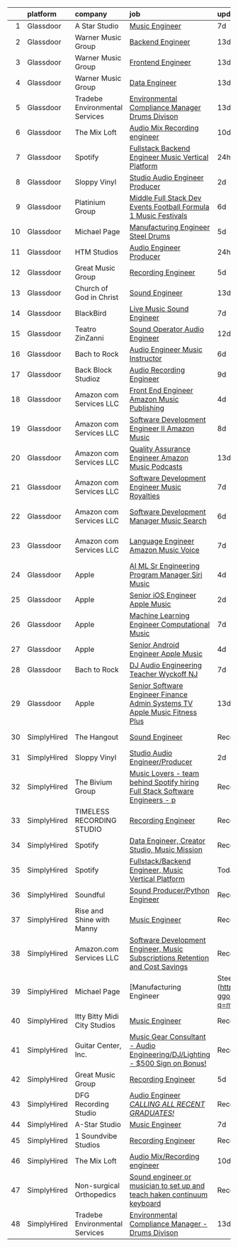 

|    | platform    | company                        | job                                                                                                                                                                                                                                                                                                                                                                                                                                                                                                                                                                                                                                                                                                                                                                                                                                                                                                                                                                                                                                                                                                                                                                                                                                                                                                                                                                                                                                                                   | update_time   | location            |
|---:|:------------|:-------------------------------|:----------------------------------------------------------------------------------------------------------------------------------------------------------------------------------------------------------------------------------------------------------------------------------------------------------------------------------------------------------------------------------------------------------------------------------------------------------------------------------------------------------------------------------------------------------------------------------------------------------------------------------------------------------------------------------------------------------------------------------------------------------------------------------------------------------------------------------------------------------------------------------------------------------------------------------------------------------------------------------------------------------------------------------------------------------------------------------------------------------------------------------------------------------------------------------------------------------------------------------------------------------------------------------------------------------------------------------------------------------------------------------------------------------------------------------------------------------------------|:--------------|:--------------------|
|  1 | Glassdoor   | A Star Studio                  | [Music Engineer](https://www.glassdoor.com/partner/jobListing.htm?pos=109&ao=1136043&s=58&guid=000001828690aadb99fc73d6d9020266&src=GD_JOB_AD&t=SR&vt=w&ea=1&cs=1_e2df694d&cb=1660115004412&jobListingId=1008048004716&jrtk=3-0-1ga391antia16801-1ga391aodnce1801-b5e8a5c94d0f1b15-)                                                                                                                                                                                                                                                                                                                                                                                                                                                                                                                                                                                                                                                                                                                                                                                                                                                                                                                                                                                                                                                                                                                                                                                  | 7d            | Dallas, TX          |
|  2 | Glassdoor   | Warner Music Group             | [Backend Engineer](https://www.glassdoor.com/partner/jobListing.htm?pos=129&ao=1136043&s=58&guid=000001828690aadb99fc73d6d9020266&src=GD_JOB_AD&t=SR&vt=w&cs=1_6be352ee&cb=1660115004414&jobListingId=1008033547650&jrtk=3-0-1ga391antia16801-1ga391aodnce1801-21d17630f831b979-)                                                                                                                                                                                                                                                                                                                                                                                                                                                                                                                                                                                                                                                                                                                                                                                                                                                                                                                                                                                                                                                                                                                                                                                     | 13d           | Broadway, VA        |
|  3 | Glassdoor   | Warner Music Group             | [Frontend Engineer](https://www.glassdoor.com/partner/jobListing.htm?pos=122&ao=1136043&s=58&guid=000001828690aadb99fc73d6d9020266&src=GD_JOB_AD&t=SR&vt=w&cs=1_7d51cef5&cb=1660115004413&jobListingId=1008033637756&jrtk=3-0-1ga391antia16801-1ga391aodnce1801-ee723e673fad9c47-)                                                                                                                                                                                                                                                                                                                                                                                                                                                                                                                                                                                                                                                                                                                                                                                                                                                                                                                                                                                                                                                                                                                                                                                    | 13d           | New York, NY        |
|  4 | Glassdoor   | Warner Music Group             | [Data Engineer](https://www.glassdoor.com/partner/jobListing.htm?pos=127&ao=1136043&s=58&guid=000001828690aadb99fc73d6d9020266&src=GD_JOB_AD&t=SR&vt=w&cs=1_0d60bf2c&cb=1660115004414&jobListingId=1008033547976&jrtk=3-0-1ga391antia16801-1ga391aodnce1801-60867c0393fb0960-)                                                                                                                                                                                                                                                                                                                                                                                                                                                                                                                                                                                                                                                                                                                                                                                                                                                                                                                                                                                                                                                                                                                                                                                        | 13d           | Broadway, VA        |
|  5 | Glassdoor   | Tradebe Environmental Services | [Environmental Compliance Manager   Drums Divison](https://www.glassdoor.com/partner/jobListing.htm?pos=102&ao=1110586&s=58&guid=000001828690aadb99fc73d6d9020266&src=GD_JOB_AD&t=SR&vt=w&ea=1&cs=1_71d380a0&cb=1660115004411&jobListingId=1008032825994&cpc=A3A70288DE13670E&jrtk=3-0-1ga391antia16801-1ga391aodnce1801-4f56e068c5789a30--6NYlbfkN0B8GMa3RntkcGxyDWRdkTUuLLAj--st5PucnHcqnp1DO5zsBlD8iNfS59qUmHcvRUmzs5KFF4Qh52M5CMieNdJCFHXpMXFA7hUsZ8DFLhY2J004fGjn8m538y5_B9a2s5eLqpzdxHlR8I4WyLVtaBFdEh-SUvq5cpYEU-BqpOIkinWfj0K_aE9geZf2sHDvQ4sCkk35fKEfJdcjQxihJzd6fZQvLqekfr6n17KR0ThaxpEckp5gj1VBxOSdfcg08jxdKX6eAQLoQerewIrdPYseJaKExikGLLBIkIx_bjtpDl1DO_Y0he-EkmpinFsG8_NTiImgnYAJB0kckiRRGDCj-JGk4xfsWaHPnR8l1pChWt7ULrNO4c2dsSVn_-RsFZqo0xoVQHdqC_HCaf4V3VvLYJndc02H8N7njlsMXPw5GaXl8VL76lHRtWmJYDl3E6RqC6dNkPiERebelqSZCz68Z_rHUZiX1XKP1MZXVKO8gLtJvyHK3cce4LCtWkmY7fZUH-5swtfIOTJgD1mVamfL_phpPT99Tl7d26rjcrzuuQe-KEOW1JtX)                                                                                                                                                                                                                                                                                                                                                                                                                                                                                                                           | 13d           | East Chicago, IN    |
|  6 | Glassdoor   | The Mix Loft                   | [Audio Mix Recording engineer](https://www.glassdoor.com/partner/jobListing.htm?pos=104&ao=1110586&s=58&guid=000001828690aadb99fc73d6d9020266&src=GD_JOB_AD&t=SR&vt=w&ea=1&cs=1_1ef29309&cb=1660115004411&jobListingId=1008039784072&cpc=723ADC3DFE402989&jrtk=3-0-1ga391antia16801-1ga391aodnce1801-2fabf65219c9c69a--6NYlbfkN0D34Hjmwkvq4I9LrFiyECJw5oz77aLWEO_E-5CWpWKtML_cIQgSj4wFABMzVHdbOAglLtx9wAKTMvAosQFz-6wKz6HNt0tQEhGjwXjlkFautFNpyhajnjaOCperaYTcd4X14UnIuTNiwcPN-FgF0Cc6I8YmMIZvMjRwB6hQLC8GAznkuxesS1ioYxQF9cb_NFP6NthieDSSDmSG9bZJ8AOSOjxh85DQBfQ8WkXzciZeB44YlRagos4EmmMql9BFN_OLyiyFOccug7EZ6BfLKg4voLilrlMcx4hBUC5S5v-RsVfk3MEJALASMyvluuq0VWeCjjWSqBRmvnM9TJ3fPh3zrveGx-sdzjhxw5a7hw2hwAhSyT5ENlxqx0lQJbbJ5hLjkKTz3SkjavXvkoQyv269CLUg8fPok2p_TqZKzLh9Srvalq9DKo335F0LyO9qRH2k8jTOM9heDTkfn-UxDcol53itXo5r_8lMySOKMD-ZnJvFTh6us9M2iyZzvTm8uqY%3D)                                                                                                                                                                                                                                                                                                                                                                                                                                                                                                                                                                                                 | 10d           | Quincy, MA          |
|  7 | Glassdoor   | Spotify                        | [Fullstack Backend Engineer  Music Vertical Platform](https://www.glassdoor.com/partner/jobListing.htm?pos=115&ao=1136043&s=58&guid=000001828690aadb99fc73d6d9020266&src=GD_JOB_AD&t=SR&vt=w&cs=1_434274e6&cb=1660115004412&jobListingId=1008063100451&jrtk=3-0-1ga391antia16801-1ga391aodnce1801-79be4de6a0acfe63-)                                                                                                                                                                                                                                                                                                                                                                                                                                                                                                                                                                                                                                                                                                                                                                                                                                                                                                                                                                                                                                                                                                                                                  | 24h           | New York, NY        |
|  8 | Glassdoor   | Sloppy Vinyl                   | [Studio Audio Engineer Producer](https://www.glassdoor.com/partner/jobListing.htm?pos=111&ao=1136043&s=58&guid=000001828690aadb99fc73d6d9020266&src=GD_JOB_AD&t=SR&vt=w&ea=1&cs=1_4545a359&cb=1660115004412&jobListingId=1008058941149&jrtk=3-0-1ga391antia16801-1ga391aodnce1801-e48880e05b7ba1a4-)                                                                                                                                                                                                                                                                                                                                                                                                                                                                                                                                                                                                                                                                                                                                                                                                                                                                                                                                                                                                                                                                                                                                                                  | 2d            | Clifton, NJ         |
|  9 | Glassdoor   | Platinium Group                | [Middle Full Stack Dev   Events  Football  Formula 1  Music Festivals    ](https://www.glassdoor.com/partner/jobListing.htm?pos=125&ao=1136043&s=58&guid=000001828690aadb99fc73d6d9020266&src=GD_JOB_AD&t=SR&vt=w&cs=1_80001759&cb=1660115004413&jobListingId=1008049379681&jrtk=3-0-1ga391antia16801-1ga391aodnce1801-49fd4225bf218689-)                                                                                                                                                                                                                                                                                                                                                                                                                                                                                                                                                                                                                                                                                                                                                                                                                                                                                                                                                                                                                                                                                                                             | 6d            | Monaco, CA          |
| 10 | Glassdoor   | Michael Page                   | [Manufacturing Engineer   Steel Drums](https://www.glassdoor.com/partner/jobListing.htm?pos=108&ao=1110586&s=58&guid=000001828690aadb99fc73d6d9020266&src=GD_JOB_AD&t=SR&vt=w&cs=1_ac46660a&cb=1660115004411&jobListingId=1008053322257&cpc=AC285F3A3ECA6BB0&jrtk=3-0-1ga391antia16801-1ga391aodnce1801-edfb8b6e14f62930--6NYlbfkN0BR3ykMnr3Vw97HK5IC0i9Uo32NXohanwqRY-CI8z69bj_uxQ_6yc1JTvRvHNPil3n-aAZPEB_V2_C3Xteggm8USnoyjokMdAX7PMJAGyeqrRb0SgM_e3teYuvhdw07UmODkJ_SFaJoJlontiBYfrHBy-sRK9hLMXtFv4vxRofVbMRUxiq5fNf5NIjj9hy43SAeOamFU0Eh04yMt646EbFqrdgBKukLrN2TptWw1C_AsLt0s92AdI5rF2WUW2ySZ1fi_bpj-eEuoKqBkcaLmzUZgFrwF6Fd9j9Yp0DLIWiwfUG9aZl3BcYr9k-tQKDmE9S2OpnNbi7rgcaR-BflEJQTCs6kuzGCe7gq2Ac3OtwyHWD39rdFv2iCBfKtpPocUsIZzBIQmZRY1p4YD7dg81MR4Wm0lAZfridfdRK2g5uCdJ2il6ij6VPa24vBneQA4_PEIF2DYwtaEb_WWg3WiVnebbhBuLdP1Syc1N_AlRPi2uRk1N0RaAFoM4i0pu1TvsRZgi3zx9CqOgRDm7alm3Ca2VgYjYhUMk_VEsV1umTRx6VYtKx5fXzWWvNoucGkdzhxdNFU_35Kt7K44SXrPHIhSWwh_SqqiLafApUVqOlPKKZamOOYerfi5cSwCDampQSowzf09ZNIRvGwhiOgdcXbK8n7SA_2QCDjeefFU4FnUYQIOBoTn2uClITHhXzsHQS3iA6xrMPJmEJqNgX-hM7KvnUmMG39JRzt28Q1s6n6EGCNqPRygZ1oGrObi-kal5dZbh9ZtHAwgjy6QI7NJY1UqAuTa7rVJwK7mZ3NgXynRZMm4l69JVnYWUNSx_nIdw8cKoTi5ce78J3LRbAEiYX_1TAYQNiB9jlL0VKqOXoxcTYHkVuTUSgMnPMhOssvKksStfKx06-sFFjOB1XWeA80RQRKJlNRnH81aV77ZCDuDSA3TxY7FLCOUG1LL8ksmSUIoA1WzBTIz2Sx7qG7-G_7gxQHgPMGA2krF0ry0yBVpJYzK6Jx3YBlhDLmb-R69S3yZpN-DpeeguqrNYnXoJhpbqsmXEM51RI%3D)                              | 5d            | Cicero, IL          |
| 11 | Glassdoor   | HTM Studios                    | [Audio Engineer Producer](https://www.glassdoor.com/partner/jobListing.htm?pos=101&ao=1110586&s=58&guid=000001828690aadb99fc73d6d9020266&src=GD_JOB_AD&t=SR&vt=w&ea=1&cs=1_dc670fd2&cb=1660115004410&jobListingId=1008063619521&cpc=AECEB822CA110EBC&jrtk=3-0-1ga391antia16801-1ga391aodnce1801-0dec2d4836b1de11--6NYlbfkN0CtwOkgDuej6vPfWODMxjOIyNEohQmdYMppGq8y8dOpBhDQGscm3dodbKVz4jiX1IL67KQBDqLBm5CSTQZqV8snccYItyolMSR3JtM3WF1I0reHcvayjVlXaYodr9_ZotvennqQshecNkkRECI35cpMZt8lZG7OYBm7VLQFpImeKGql615DMCd1sdobPA-8s_Zkq5TaJK1CfjAJGjDic7cMl7DwYZPB-RXbdH9CmDZCTy8lcWCsLx0OvWs8igBsezBixJdymfy8QSmo8dF7NTrGYmlGvAYDdEiAIjqzynpkedh0WEDXktVsez17R5QGHwcG32t0muL893Dg9VrK30DgvDPlttem8aZotyP6WzbxO7qt3GkMYTg5bBRtDLK0MALBMWATy6-XdVOlCwnKXbQL5GvjA5gXmL3NrcQVr9kV-uUBhv2Azk0P6L1TYp2s6Eh95lcZLjZn9IBcKGFLrcnqkdmPk5QwrbbcNgKR9AIsGBSyzWZtnL7fBnjGG7kM-sZKVi8AQPPDGA%3D%3D)                                                                                                                                                                                                                                                                                                                                                                                                                                                                                                                                                                                        | 24h           | Reading, PA         |
| 12 | Glassdoor   | Great Music Group              | [Recording Engineer](https://www.glassdoor.com/partner/jobListing.htm?pos=110&ao=1136043&s=58&guid=000001828690aadb99fc73d6d9020266&src=GD_JOB_AD&t=SR&vt=w&ea=1&cs=1_9a0192b8&cb=1660115004412&jobListingId=1008053472141&jrtk=3-0-1ga391antia16801-1ga391aodnce1801-feae6516db0998b8-)                                                                                                                                                                                                                                                                                                                                                                                                                                                                                                                                                                                                                                                                                                                                                                                                                                                                                                                                                                                                                                                                                                                                                                              | 5d            | Minneapolis, MN     |
| 13 | Glassdoor   | Church of God in Christ        | [Sound Engineer](https://www.glassdoor.com/partner/jobListing.htm?pos=117&ao=1136043&s=58&guid=000001828690aadb99fc73d6d9020266&src=GD_JOB_AD&t=SR&vt=w&ea=1&cs=1_9982b33b&cb=1660115004412&jobListingId=1008034088041&jrtk=3-0-1ga391antia16801-1ga391aodnce1801-e56448383489d513-)                                                                                                                                                                                                                                                                                                                                                                                                                                                                                                                                                                                                                                                                                                                                                                                                                                                                                                                                                                                                                                                                                                                                                                                  | 13d           | Detroit, MI         |
| 14 | Glassdoor   | BlackBird                      | [Live Music Sound Engineer](https://www.glassdoor.com/partner/jobListing.htm?pos=114&ao=1136043&s=58&guid=000001828690aadb99fc73d6d9020266&src=GD_JOB_AD&t=SR&vt=w&ea=1&cs=1_b22cfb55&cb=1660115004412&jobListingId=1008048367820&jrtk=3-0-1ga391antia16801-1ga391aodnce1801-5c5b644b3c663163-)                                                                                                                                                                                                                                                                                                                                                                                                                                                                                                                                                                                                                                                                                                                                                                                                                                                                                                                                                                                                                                                                                                                                                                       | 7d            | Atlanta, GA         |
| 15 | Glassdoor   | Teatro ZinZanni                | [Sound Operator Audio Engineer](https://www.glassdoor.com/partner/jobListing.htm?pos=120&ao=1136043&s=58&guid=000001828690aadb99fc73d6d9020266&src=GD_JOB_AD&t=SR&vt=w&ea=1&cs=1_650e51cb&cb=1660115004413&jobListingId=1008035619603&jrtk=3-0-1ga391antia16801-1ga391aodnce1801-405a83f39f925add-)                                                                                                                                                                                                                                                                                                                                                                                                                                                                                                                                                                                                                                                                                                                                                                                                                                                                                                                                                                                                                                                                                                                                                                   | 12d           | Seattle, WA         |
| 16 | Glassdoor   | Bach to Rock                   | [Audio Engineer Music Instructor](https://www.glassdoor.com/partner/jobListing.htm?pos=123&ao=1136043&s=58&guid=000001828690aadb99fc73d6d9020266&src=GD_JOB_AD&t=SR&vt=w&ea=1&cs=1_0833c8b3&cb=1660115004413&jobListingId=1008050480826&jrtk=3-0-1ga391antia16801-1ga391aodnce1801-729fc9190b7e315d-)                                                                                                                                                                                                                                                                                                                                                                                                                                                                                                                                                                                                                                                                                                                                                                                                                                                                                                                                                                                                                                                                                                                                                                 | 6d            | Leesburg, VA        |
| 17 | Glassdoor   | Back Block Studioz             | [Audio Recording Engineer](https://www.glassdoor.com/partner/jobListing.htm?pos=116&ao=1136043&s=58&guid=000001828690aadb99fc73d6d9020266&src=GD_JOB_AD&t=SR&vt=w&ea=1&cs=1_947cb031&cb=1660115004412&jobListingId=1008040225373&jrtk=3-0-1ga391antia16801-1ga391aodnce1801-7486e9f336b73614-)                                                                                                                                                                                                                                                                                                                                                                                                                                                                                                                                                                                                                                                                                                                                                                                                                                                                                                                                                                                                                                                                                                                                                                        | 9d            | Brooklyn, NY        |
| 18 | Glassdoor   | Amazon com Services LLC        | [Front End Engineer  Amazon Music Publishing](https://www.glassdoor.com/partner/jobListing.htm?pos=112&ao=1136043&s=58&guid=000001828690aadb99fc73d6d9020266&src=GD_JOB_AD&t=SR&vt=w&cs=1_c7f4b601&cb=1660115004412&jobListingId=1008054946280&jrtk=3-0-1ga391antia16801-1ga391aodnce1801-c4bf362ca12caeb6-)                                                                                                                                                                                                                                                                                                                                                                                                                                                                                                                                                                                                                                                                                                                                                                                                                                                                                                                                                                                                                                                                                                                                                          | 4d            | San Francisco, CA   |
| 19 | Glassdoor   | Amazon com Services LLC        | [Software Development Engineer II  Amazon Music](https://www.glassdoor.com/partner/jobListing.htm?pos=121&ao=1136043&s=58&guid=000001828690aadb99fc73d6d9020266&src=GD_JOB_AD&t=SR&vt=w&cs=1_edec9b7e&cb=1660115004413&jobListingId=1008045129951&jrtk=3-0-1ga391antia16801-1ga391aodnce1801-120714a051265d1c-)                                                                                                                                                                                                                                                                                                                                                                                                                                                                                                                                                                                                                                                                                                                                                                                                                                                                                                                                                                                                                                                                                                                                                       | 8d            | San Francisco, CA   |
| 20 | Glassdoor   | Amazon com Services LLC        | [Quality Assurance Engineer  Amazon Music   Podcasts](https://www.glassdoor.com/partner/jobListing.htm?pos=119&ao=1136043&s=58&guid=000001828690aadb99fc73d6d9020266&src=GD_JOB_AD&t=SR&vt=w&cs=1_0fc20b34&cb=1660115004413&jobListingId=1008032417294&jrtk=3-0-1ga391antia16801-1ga391aodnce1801-4230928234f89926-)                                                                                                                                                                                                                                                                                                                                                                                                                                                                                                                                                                                                                                                                                                                                                                                                                                                                                                                                                                                                                                                                                                                                                  | 13d           | Culver City, CA     |
| 21 | Glassdoor   | Amazon com Services LLC        | [Software Development Engineer  Music Royalties](https://www.glassdoor.com/partner/jobListing.htm?pos=124&ao=1136043&s=58&guid=000001828690aadb99fc73d6d9020266&src=GD_JOB_AD&t=SR&vt=w&cs=1_2584db78&cb=1660115004413&jobListingId=1008048013675&jrtk=3-0-1ga391antia16801-1ga391aodnce1801-aa597572b231471c-)                                                                                                                                                                                                                                                                                                                                                                                                                                                                                                                                                                                                                                                                                                                                                                                                                                                                                                                                                                                                                                                                                                                                                       | 7d            | Culver City, CA     |
| 22 | Glassdoor   | Amazon com Services LLC        | [Software Development Manager  Music Search](https://www.glassdoor.com/partner/jobListing.htm?pos=126&ao=1136043&s=58&guid=000001828690aadb99fc73d6d9020266&src=GD_JOB_AD&t=SR&vt=w&cs=1_705a80a3&cb=1660115004414&jobListingId=1008049353961&jrtk=3-0-1ga391antia16801-1ga391aodnce1801-9ab4fdba88da462b-)                                                                                                                                                                                                                                                                                                                                                                                                                                                                                                                                                                                                                                                                                                                                                                                                                                                                                                                                                                                                                                                                                                                                                           | 6d            | San Francisco, CA   |
| 23 | Glassdoor   | Amazon com Services LLC        | [Language Engineer  Amazon Music  Voice](https://www.glassdoor.com/partner/jobListing.htm?pos=118&ao=1136043&s=58&guid=000001828690aadb99fc73d6d9020266&src=GD_JOB_AD&t=SR&vt=w&cs=1_c912622c&cb=1660115004413&jobListingId=1008048008268&jrtk=3-0-1ga391antia16801-1ga391aodnce1801-58306a1d4621ba2e-)                                                                                                                                                                                                                                                                                                                                                                                                                                                                                                                                                                                                                                                                                                                                                                                                                                                                                                                                                                                                                                                                                                                                                               | 7d            | San Francisco, CA   |
| 24 | Glassdoor   | Apple                          | [AI ML   Sr Engineering Program Manager  Siri Music](https://www.glassdoor.com/partner/jobListing.htm?pos=107&ao=1110586&s=58&guid=000001828690aadb99fc73d6d9020266&src=GD_JOB_AD&t=SR&vt=w&cs=1_a7cae532&cb=1660115004411&jobListingId=1008054989410&cpc=654405A9B1E0A9F5&jrtk=3-0-1ga391antia16801-1ga391aodnce1801-af8115f09d096882--6NYlbfkN0BvKrLyj5gPmtZO9T8euul8TCxuuKNOtzRJOomxnwSEodTz2Bc-sPZl1dBMH13w-jM0GZVXWV5oHLwBKsVM8mHxI8PR3ulAk6jBWR7-ex9GXgECDx8jiLfTALryxx4fHvaV8osttRisAoBV9UbfFrSCKHM8ONUzTmNjPFw9NfjLx2w6kBF5lJPMXM9RLzQdi_YJ61hD-jCbkEVOelg8WbdvLBOgMnIDYlrDlLW25TJvHgTKDtB5blX7wQViqzC4NAJ5cCc5f3X9jbcXK0PfmYeItN1tvOCbvael_TxQIeeVyQMsAwgWj6VUT4wQ9RkYd0V9VbPIFEDIHUZZ882TFQ2BWhBm9trggH7vR_W-Q2yjI94rXsufZm-K2BkghTrusnj45yawiLQMgfaB0NJm_yq-3uzs1ijH9o5R2lH3LqOsW3SxB4kPqfb_SD65LwRBgwP5ObYNSLAy_a9OhGWQqKK06JDxHyny5tZVdcxBkr1RdH77CE1fVW0kFfLXmYgE2ylXq3IiY7yMV7efgH0saw3bA5V_9Ags28U3GlOhlsZORBc3qkqVmOYPZRxQH-5dCnLS6UOEXSn4JGV9s4Gp1aBLwv4ITLm8WjXd1dql9CJ8GXhd1fBupAQSyTy8C_wMU3NL8vEQAGBL7KkuqoOzUD4xpM5AOH02PlUsDDIHWP-P68FPYZVZPT-6Gh_NN1KIH3iiTn8o-ZKMdF3g6JI6aAxLNGnhGY80JezNUlrTKX5GDhRo8k1EVpy4XPWamL1Z0RN291i1dPyGTHIp4nDioY-Ul8L6uHGs74ic0CAQ3GGYZou9KItMhhRH1icXxNq6F9u5QZduUsgdNljpuzuGzueQ57FZZgOmuvnR8JPjppkIy2KjVHotIr8gpmLqIMW4e9jk70RJNG-AiOKH0V15MZahyXxr5eiI5p05JHCpZkgEtoQ-FIZq_nJRXcv76Z38Q1SKxu2Orv8quCVPGCVNwv3cKIhzeI4PzbU%3D)                                                                                | 4d            | Seattle, WA         |
| 25 | Glassdoor   | Apple                          | [Senior iOS Engineer   Apple Music](https://www.glassdoor.com/partner/jobListing.htm?pos=103&ao=1110586&s=58&guid=000001828690aadb99fc73d6d9020266&src=GD_JOB_AD&t=SR&vt=w&cs=1_7e409a9b&cb=1660115004410&jobListingId=1008059181794&cpc=32EE424DE2B657EB&jrtk=3-0-1ga391antia16801-1ga391aodnce1801-d3c34b41dbc9a448--6NYlbfkN0BvKrLyj5gPmtZO9T8euul8TCxuuKNOtzRJOomxnwSEodTz2Bc-sPZlC5mDe-NOaJhpwnVBe_I-gW4eh7UdPHC0zoqKEIIfvLBLQzmNXgfJqzVZ1Z-ZVOewkUJOz69cwqmVRRa8B4-4abXTqdU1mNzMB89sllZ7eh1X0B8ggFoOigsyF5wUpBREqPU0R2_WVF9MLCGwLz8iAJetYu5CD5q6UEDXDwL2aMUkq2Wo95g9AjS2H_zjQ1Ehr6I7yC6J0zFlZykhKQ8pJtx9oSBr5FK5kSAXdGEFRxS3LF9hy1W70pIusccIzjdHcg5zFKHLHJp88bH2eOtcsA4JiuGxpvQDTar4U-bCObd9eeqd2emRG7-_A4bmrfRjsZC1-OGWUapBkSqnHghHuov-dqEdclz7rQJ5KLtBJ2-VmpPwYLQOTTSJvVLsXXiNDgFsnHGCKAjFrb4oK9ZVTjpMj4s-26YAWdYPGkY0she9KqVpSgInzyg8vNOT8Hpw7FTQZ1Bl8W64cZljZBdecTo3PdyfC39ykEWfLkeMZfX6q6HCm_vDS86NcK0YRkY0AqIhCkzJkbnGWvmH-dZ_hPsG-Pe2WAXbSdnXrRLrJ3UIq3wnYtVsLpfL07-ffvetDxrjYjzFyskYXIPz6T6ZnbZydRtIT8nOvxVeUSXf6jUsLcIXb00swPbxsKoIFacudUulEIJC_DEEcDQKWiZmL07RsM8WQ73_DCzV-HX7GWTKYTaSXdZL_ntF1Ro_oNvqAZ78O0SgECjlXbt1NN-ftXFOYdYomcMSpX5EKDNbxZ-cND5RniPj_D2jZz0bGgbVgcFy8NAgvb8LOkFtuQdW6ZRIzgEdyCsfqaVd3tlMmttU-C1kc9MVbLy3rIpu05Q9fG3tdQmVLRus3XUz4QujxDKWPrsXik4FR0bX2K70rkKzS99QK3G7hKV4oMGE7FlwACTHl6g-9gXdcbOFf7Cq5iVt7vXnW9wVO3P2UohEy_U%3D)                                                                                                 | 2d            | San Diego, CA       |
| 26 | Glassdoor   | Apple                          | [Machine Learning Engineer  Computational Music](https://www.glassdoor.com/partner/jobListing.htm?pos=113&ao=1136043&s=58&guid=000001828690aadb99fc73d6d9020266&src=GD_JOB_AD&t=SR&vt=w&cs=1_d77ad8ae&cb=1660115004412&jobListingId=1008049061568&jrtk=3-0-1ga391antia16801-1ga391aodnce1801-4f513298a406a298-)                                                                                                                                                                                                                                                                                                                                                                                                                                                                                                                                                                                                                                                                                                                                                                                                                                                                                                                                                                                                                                                                                                                                                       | 7d            | Portland, OR        |
| 27 | Glassdoor   | Apple                          | [Senior Android Engineer   Apple Music](https://www.glassdoor.com/partner/jobListing.htm?pos=105&ao=1110586&s=58&guid=000001828690aadb99fc73d6d9020266&src=GD_JOB_AD&t=SR&vt=w&cs=1_9fce096d&cb=1660115004411&jobListingId=1008054989941&cpc=654405A9B1E0A9F5&jrtk=3-0-1ga391antia16801-1ga391aodnce1801-0bbe2ed6be62edf2--6NYlbfkN0BvKrLyj5gPmtZO9T8euul8TCxuuKNOtzRJOomxnwSEodTz2Bc-sPZlC5mDe-NOaJjYIQikQ9Ep4RLc8wJ2_dX3-DNh-dZ7ARMzaFjfAi5P0eLetelJkasFemS7nkAfmwzmrU9fz-LfME7nABWVTzHOZ_B_y7zl37d73qbUVgo9YgTZz9Y2976y33ohbyUwbSfqGlC9t-3GyIEmNdOt3ryhTK2sex8FSYx7IXSmiZUURZEMOyxPeoflNIYkNMiqE1yFE8TLQUjrmOXjQ6wfTVWTupPNjhzrEdEx9EyEyg6YssqVK2QndCtEOfjo2sffqAQHcfL1SzwQzuIf1t4EfQ5i5cGL_cJLN6tfQxF5rwfza35DLlfctuFYaSC4--6ENCDj7bwmcYSM8AkoMgIHDMGHETkwohQ9W7f7TbdIMsndLUtdatPL3xG1qMHjjuzRLMLUWJWD4a8YHEJb1NFw8vBC_ygMPofXdfxlD_e0MMEstcZlXHhMHU6HPcLxfLT2dcc-SViEuSaun_389aMMBL6oG05vbWIhyjUla2OCQsIYE8jgoBNfDQV0dss_mulE2n7sId0owmx_HoGoXV2B69RAKBRHrnw22dqRG-mrw37m_qy36ARoTlnmWe079bdI0n0POWP5N0ceZAfrIipXkeJ41JsITYsD7o-5vlDGZ5MXvH6LajFbrPCatMmVsNFJvqN8J-WZOLjjE1gww0uU79cLmRS7Wu4NIcfqZaIt-0IvQWV62cFSS_-WxIwzIT_yViD9wz5BOPmzhHt8qwCEJHVgFFxliFXzDydPQD4YFodCiFZmDlNL3D-9lkxHT9QBQi3uNItzURMI9devWW8RfryLPLJstMSPGN3ThzMalNh2iWvqxdQ59gSknY_ufx_37fsfXBqxLnGYPsGKdgkq97sNyZFnmK2A9O2MXgexRHWl-FLMV1elrnDxskh7OeJwZyBpGpLiO7p8bdUxfiG_cHSvNh8LppNCtkQ%3D)                                                                                             | 4d            | San Diego, CA       |
| 28 | Glassdoor   | Bach to Rock                   | [DJ   Audio Engineering Teacher  Wyckoff NJ](https://www.glassdoor.com/partner/jobListing.htm?pos=128&ao=1136043&s=58&guid=000001828690aadb99fc73d6d9020266&src=GD_JOB_AD&t=SR&vt=w&ea=1&cs=1_3f803da3&cb=1660115004418&jobListingId=1008048497319&jrtk=3-0-1ga391antia16801-1ga391aodnce1801-1f4e2bf040ab0347-)                                                                                                                                                                                                                                                                                                                                                                                                                                                                                                                                                                                                                                                                                                                                                                                                                                                                                                                                                                                                                                                                                                                                                      | 7d            | Wyckoff, NJ         |
| 29 | Glassdoor   | Apple                          | [Senior Software Engineer   Finance   Admin Systems  TV   Apple Music  Fitness Plus ](https://www.glassdoor.com/partner/jobListing.htm?pos=106&ao=1110586&s=58&guid=000001828690aadb99fc73d6d9020266&src=GD_JOB_AD&t=SR&vt=w&cs=1_143d019e&cb=1660115004413&jobListingId=1008034378587&cpc=654405A9B1E0A9F5&jrtk=3-0-1ga391antia16801-1ga391aodnce1801-dc5d687be4680fe5--6NYlbfkN0BvKrLyj5gPmtZO9T8euul8TCxuuKNOtzRJOomxnwSEodTz2Bc-sPZlADHp0xxmf8X3A14KL0vEfq7o0fM5uYB5TMCuFyM5s6w67HyK5AHidmNvtQ5o5W556atvdZGSMqFNHrgJu1D18kdru1btm9jWtcPk1zpIxyyvXPlguMg5Ck2RZ282ZsuBaYdR6L7-2XRArM1P1TjVwEYfsydN6okjhxZoNiOja-y50esgstYCLtbRiq8aTdNqZ8SWrrzUCysc5yaCFCEKyFf_jgDeB1MCxKyMsWYvCI6S1bGK924ZMSeq2dKoyODmeMEoknLWej6u2WSGcZeTeEaP8ABrzJ7dhb6b3mKtpdhj2TzU_ienwkKHXpHQRq3MGFh0hKVsv8S59VWJtFSwbmRiu1H0FN3pYFamjSBYLuBJdlrNGLlhtCRj6xq00Td7hp13k9rErpYr1H_qZy_y-c16dLNMDVkAZqgh-324B4NP-13bVqSMS_zvFdGT-4gomEvpwLagtUy6xhKpLGKSr31-spKL-clulMqPdZriqX9-rukJnsjaAyKpCr7HjdgbSB89WOVxzDDFeLnqPHv4AsHdvnJdWaAg_SELdFg2RQyBQarO6VkAei6JJ9csW-zldX1NfxpJ6Q0YZnVvj3SWT5T54mLi37BIMLX7s8ujsBfdTta1KJXKENjar2lxE9WCPGEbO3EyaWVqEQCZSe4s9WuVtUX4tGrkFmZXuK4BrH-ThiMk3Uj9yBLsGEgQtHw-5EQecHMZ1B7OJQ-F4IXht9AkG8zT7WXf-_JAcSUU5OxPiofUOvQBWpjO8xGmmprifG_G-bTISJRA1fsbd-9Ul2Rk6s7lf932mZEq3Fne5_UCSOODITztJaR3fPjgBbfH4LtTrkISb1tkYejQlIAKpQu1SYb46LdrkkjV_7UQB1tfJhdPAnipd6AoOXw-4qtwhNhUUgokPQiGz95MT75n4zWedCkW5GB3EkuoTZ4DUlCiiEFpG8v-gy6jUMzppVUBSqXLHbGOclMweChDCgmarQ%3D%3D) | 13d           | Austin, TX          |
| 30 | SimplyHired | The Hangout                    | [Sound Engineer](https://www.simplyhired.com/job/pPtma4KfpJL8yv0IV160PCctZ7zJieTNPnwDrISJ5-REzhgDQyRTVw?q=music+engineer)                                                                                                                                                                                                                                                                                                                                                                                                                                                                                                                                                                                                                                                                                                                                                                                                                                                                                                                                                                                                                                                                                                                                                                                                                                                                                                                                             | Recently      | Myrtle Beach, SC    |
| 31 | SimplyHired | Sloppy Vinyl                   | [Studio Audio Engineer/Producer](https://www.simplyhired.com/job/Kdl-5yM8HeN6q0mZViK5htFsWbPCKwZxHvqwr0-N2fNh64ebEC3ADw?q=music+engineer)                                                                                                                                                                                                                                                                                                                                                                                                                                                                                                                                                                                                                                                                                                                                                                                                                                                                                                                                                                                                                                                                                                                                                                                                                                                                                                                             | 2d            | Clifton, NJ         |
| 32 | SimplyHired | The Bivium Group               | [Music Lovers - team behind Spotify hiring Full Stack Software Engineers - p](https://www.simplyhired.com/job/xwPIhzuTN5QU7HiZUxxulf6NVWJJFVEgQggMHrjRfTQugyKoDq1S5w?q=music+engineer)                                                                                                                                                                                                                                                                                                                                                                                                                                                                                                                                                                                                                                                                                                                                                                                                                                                                                                                                                                                                                                                                                                                                                                                                                                                                                | Recently      | Boston, MA          |
| 33 | SimplyHired | TIMELESS RECORDING STUDIO      | [Recording Engineer](https://www.simplyhired.com/job/IWPOl1A7-it5xMvJKu5he9ixIA3IPUN3273mrUskwqAjTCqcVCg3yw?q=music+engineer)                                                                                                                                                                                                                                                                                                                                                                                                                                                                                                                                                                                                                                                                                                                                                                                                                                                                                                                                                                                                                                                                                                                                                                                                                                                                                                                                         | Recently      | Cincinnati, OH      |
| 34 | SimplyHired | Spotify                        | [Data Engineer, Creator Studio, Music Mission](https://www.simplyhired.com/job/gx6_0Pe4pjCb2iMDm-oEabY8egsyZ1Ii5bgjJRk6_cKJ1o2Hf2rTOA?q=music+engineer)                                                                                                                                                                                                                                                                                                                                                                                                                                                                                                                                                                                                                                                                                                                                                                                                                                                                                                                                                                                                                                                                                                                                                                                                                                                                                                               | Recently      | New York, NY        |
| 35 | SimplyHired | Spotify                        | [Fullstack/Backend Engineer, Music Vertical Platform](https://www.simplyhired.com/job/CNKEx7jazp9krl-poDmbzwSjoANOp1KizhEGjFFOaTNLXn63e9uu6g?q=music+engineer)                                                                                                                                                                                                                                                                                                                                                                                                                                                                                                                                                                                                                                                                                                                                                                                                                                                                                                                                                                                                                                                                                                                                                                                                                                                                                                        | Today         | New York, NY        |
| 36 | SimplyHired | Soundful                       | [Sound Producer/Python Engineer](https://www.simplyhired.com/job/fKwTfqRWVzhZJJT6yoybTUB5_pL76wxlddnu6kqy2_naoU7JVaHVBQ?q=music+engineer)                                                                                                                                                                                                                                                                                                                                                                                                                                                                                                                                                                                                                                                                                                                                                                                                                                                                                                                                                                                                                                                                                                                                                                                                                                                                                                                             | Recently      | Remote              |
| 37 | SimplyHired | Rise and Shine with Manny      | [Music Engineer](https://www.simplyhired.com/job/fAvmSbF5ztttx11D3hBpENjUOKqrfi-uhfuAio1Ywpm1s6BK1t2KDg?q=music+engineer)                                                                                                                                                                                                                                                                                                                                                                                                                                                                                                                                                                                                                                                                                                                                                                                                                                                                                                                                                                                                                                                                                                                                                                                                                                                                                                                                             | Recently      | McAllen, TX         |
| 38 | SimplyHired | Amazon.com Services LLC        | [Software Development Engineer, Music Subscriptions Retention and Cost Savings](https://www.simplyhired.com/job/9h38VFyEI3JMLD0H4nqsw3pBt5h-TAtcRvMyq9CZsM-Hang_JRILeQ?q=music+engineer)                                                                                                                                                                                                                                                                                                                                                                                                                                                                                                                                                                                                                                                                                                                                                                                                                                                                                                                                                                                                                                                                                                                                                                                                                                                                              | Recently      | Remote +2 locations |
| 39 | SimplyHired | Michael Page                   | [Manufacturing Engineer | Steel Drums](https://www.simplyhired.com/job/inkhrWtj930LpUrb-ggo0gnzhUFLFSzRzJo32n-Ot9jYamjHbIsD-A?q=music+engineer)                                                                                                                                                                                                                                                                                                                                                                                                                                                                                                                                                                                                                                                                                                                                                                                                                                                                                                                                                                                                                                                                                                                                                                                                                                                                                                                       | 5d            | Cicero, IL          |
| 40 | SimplyHired | Itty Bitty Midi City Studios   | [Music Engineer](https://www.simplyhired.com/job/0SNUhniVb7j57h-8Ew-uj09_dA1sgWunHweq3rtSvwiz-QC217tuRA?q=music+engineer)                                                                                                                                                                                                                                                                                                                                                                                                                                                                                                                                                                                                                                                                                                                                                                                                                                                                                                                                                                                                                                                                                                                                                                                                                                                                                                                                             | Recently      | Riverton, NJ        |
| 41 | SimplyHired | Guitar Center, Inc.            | [Music Gear Consultant - Audio Engineering/DJ/Lighting - $500 Sign on Bonus!](https://www.simplyhired.com/job/A1q2-hoFBf33n2hzvrtqJdUCpA-f5UgA83I6sNug1CkHmCGdLFdqzA?q=music+engineer)                                                                                                                                                                                                                                                                                                                                                                                                                                                                                                                                                                                                                                                                                                                                                                                                                                                                                                                                                                                                                                                                                                                                                                                                                                                                                | Recently      | Nashville, TN       |
| 42 | SimplyHired | Great Music Group              | [Recording Engineer](https://www.simplyhired.com/job/KdtBz20qTjUZIp8oO0tR_6v4kEIhLgO5XK_RByszcRqXz1WmRjoiUg?q=music+engineer)                                                                                                                                                                                                                                                                                                                                                                                                                                                                                                                                                                                                                                                                                                                                                                                                                                                                                                                                                                                                                                                                                                                                                                                                                                                                                                                                         | 5d            | Minneapolis, MN     |
| 43 | SimplyHired | DFG Recording Studio           | [Audio Engineer *CALLING ALL RECENT GRADUATES!*](https://www.simplyhired.com/job/PiqGQxWLw6vUGDkTZbSgkQCJkK2Cpy_eGD64oksENeGPAesJ5YsuSA?q=music+engineer)                                                                                                                                                                                                                                                                                                                                                                                                                                                                                                                                                                                                                                                                                                                                                                                                                                                                                                                                                                                                                                                                                                                                                                                                                                                                                                             | Recently      | Orange, NJ          |
| 44 | SimplyHired | A-Star Studio                  | [Music Engineer](https://www.simplyhired.com/job/RdaeId60Ue9oxOizVh_YqnRObvSqB0jKFDQ-OD7wq_ym8U6y6gfcLw?q=music+engineer)                                                                                                                                                                                                                                                                                                                                                                                                                                                                                                                                                                                                                                                                                                                                                                                                                                                                                                                                                                                                                                                                                                                                                                                                                                                                                                                                             | 7d            | Dallas, TX          |
| 45 | SimplyHired | 1 Soundvibe Studios            | [Recording Engineer](https://www.simplyhired.com/job/XylTkI5J2rGQUwUyb-5J2gOHNNrfHaeNpKWRciYPgRZcRkriQFUQlQ?q=music+engineer)                                                                                                                                                                                                                                                                                                                                                                                                                                                                                                                                                                                                                                                                                                                                                                                                                                                                                                                                                                                                                                                                                                                                                                                                                                                                                                                                         | Recently      | Houston, TX         |
| 46 | SimplyHired | The Mix Loft                   | [Audio Mix/Recording engineer](https://www.simplyhired.com/job/rIGHsg24O55jJJ8A9DMRFO6VT6NUvTOsIHmD2TpNycdZI4evhs-lig?q=music+engineer)                                                                                                                                                                                                                                                                                                                                                                                                                                                                                                                                                                                                                                                                                                                                                                                                                                                                                                                                                                                                                                                                                                                                                                                                                                                                                                                               | 10d           | Quincy, MA          |
| 47 | SimplyHired | Non-surgical Orthopedics       | [Sound engineer or musician to set up and teach haken continuum keyboard](https://www.simplyhired.com/job/7y5RxfWgvBhvD5ARANj7xR1wS24g3fPvxpYIHCnLHOc6p5-BJXdA0g?q=music+engineer)                                                                                                                                                                                                                                                                                                                                                                                                                                                                                                                                                                                                                                                                                                                                                                                                                                                                                                                                                                                                                                                                                                                                                                                                                                                                                    | Recently      | Hicksville, NY      |
| 48 | SimplyHired | Tradebe Environmental Services | [Environmental Compliance Manager - Drums Divison](https://www.simplyhired.com/job/dR9kMHUUuh0OPGm7DM4ftH-b2sVV6yX0hdQo4AFblehq5H13CSmF7Q?q=music+engineer)                                                                                                                                                                                                                                                                                                                                                                                                                                                                                                                                                                                                                                                                                                                                                                                                                                                                                                                                                                                                                                                                                                                                                                                                                                                                                                           | 13d           | Millington, TN      |